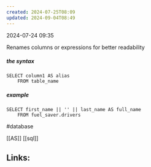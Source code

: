 ```yaml
---
created: 2024-07-25T08:09
updated: 2024-09-04T08:49
---
```

2024-07-24 09:35

Renames columns or expressions for better readability 

##### the syntax 
```
SELECT column1 AS alias
	FROM table_name
```

##### example 
```
SELECT first_name || '' || last_name AS full_name
	FROM fuel_saver.drivers
```

#database 

[[AS]] [[sql]]
## Links:



